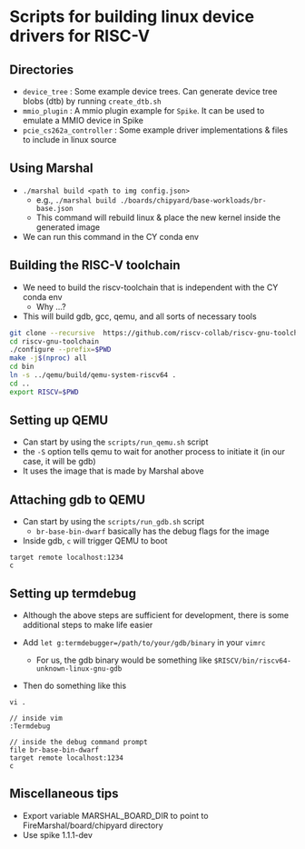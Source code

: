 # Scripts for building linux device drivers for RISC-V


## Directories
- `device_tree` : Some example device trees. Can generate device tree blobs (dtb) by running `create_dtb.sh`
- `mmio_plugin` : A mmio plugin example for `Spike`. It can be used to emulate a MMIO device in Spike
- `pcie_cs262a_controller` : Some example driver implementations & files to include in linux source

## Using Marshal
- `./marshal build <path to img config.json>`
  - e.g., `./marshal build ./boards/chipyard/base-workloads/br-base.json`
  - This command will rebuild linux & place the new kernel inside the generated image
- We can run this command in the CY conda env


## Building the RISC-V toolchain
- We need to build the riscv-toolchain that is independent with the CY conda env
  - Why ...?
- This will build gdb, gcc, qemu, and all sorts of necessary tools

```bash
git clone --recursive  https://github.com/riscv-collab/riscv-gnu-toolchain.git
cd riscv-gnu-toolchain
./configure --prefix=$PWD
make -j$(nproc) all
cd bin
ln -s ../qemu/build/qemu-system-riscv64 .
cd ..
export RISCV=$PWD
```

## Setting up QEMU
- Can start by using the `scripts/run_qemu.sh` script
- the `-S` option tells qemu to wait for another process to initiate it (in our case, it will be gdb)
- It uses the image that is made by Marshal above



## Attaching gdb to QEMU
- Can start by using the `scripts/run_gdb.sh` script
  - `br-base-bin-dwarf` basically has the debug flags for the image
- Inside gdb, `c` will trigger QEMU to boot
```
target remote localhost:1234
c
```

## Setting up termdebug
- Although the above steps are sufficient for development, there is some additional steps
to make life easier

- Add `let g:termdebugger=/path/to/your/gdb/binary` in your `vimrc`
  - For us, the gdb binary would be something like `$RISCV/bin/riscv64-unknown-linux-gnu-gdb`

- Then do something like this
```
vi .

// inside vim
:Termdebug

// inside the debug command prompt
file br-base-bin-dwarf
target remote localhost:1234
c
```



## Miscellaneous tips
- Export variable MARSHAL_BOARD_DIR to point to FireMarshal/board/chipyard directory
- Use spike 1.1.1-dev
